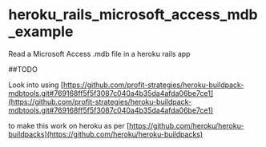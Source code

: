 heroku_rails_microsoft_access_mdb_example
=========================================

Read a Microsoft Access .mdb file in a heroku rails app

##TODO

Look into using
[https://github.com/profit-strategies/heroku-buildpack-mdbtools.git#769168ff5f5f3087c040a4b35da4afda06be7ce1](https://github.com/profit-strategies/heroku-buildpack-mdbtools.git#769168ff5f5f3087c040a4b35da4afda06be7ce1)

to make this work on heroku as per
[https://github.com/heroku/heroku-buildpacks](https://github.com/heroku/heroku-buildpacks)